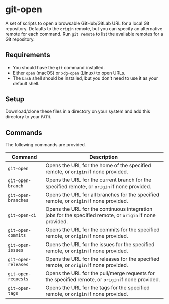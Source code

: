 # git-open

A set of scripts to open a browsable GitHub/GitLab URL for a local Git repository.
Defaults to the `origin` remote, but you can specify an alternative remote for each command.
Run `git remote` to list the available remotes for a Git repository.

## Requirements

* You should have the `git` command installed.
* Either `open` (macOS) or `xdg-open` (Linux) to open URLs.
* The `bash` shell should be installed, but you don't need to use it as your default shell.

## Setup

Download/clone these files in a directory on your system and add this directory to your `PATH`.

## Commands

The following commands are provided.

|Command                      |Description |
---                           |---
|`git-open`          |Opens the URL for the home of the specified remote, or `origin` if none provided. |
|`git-open-branch`   |Opens the URL for the current branch for the specified remote, or `origin` if none provided. |
|`git-open-branches` |Opens the URL for all branches for the specified remote, or `origin` if none provided. |
|`git-open-ci`       |Opens the URL for the continuous integration jobs for the specified remote, or `origin` if none provided. |
|`git-open-commits`  |Opens the URL for the commits for the specified remote, or `origin` if none provided. |
|`git-open-issues`   |Opens the URL for the issues for the specified remote, or `origin` if none provided. |
|`git-open-releases` |Opens the URL for the releases for the specified remote, or `origin` if none provided. |
|`git-open-requests` |Opens the URL for the pull/merge requests for the specified remote, or `origin` if none provided. |
|`git-open-tags`     |Opens the URL for the tags for the specified remote, or `origin` if none provided. |